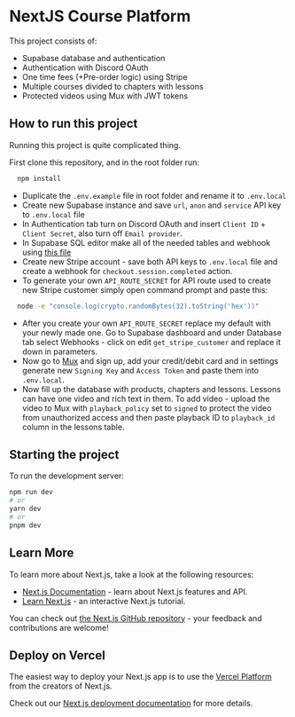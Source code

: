 # NextJS Course Platform

This project consists of:
- Supabase database and authentication
- Authentication with Discord OAuth
- One time fees (+Pre-order logic) using Stripe
- Multiple courses divided to chapters with lessons 
- Protected videos using Mux with JWT tokens

## How to run this project

Running this project is quite complicated thing. 

First clone this repository, and in the root folder run:

```bash
  npm install
```

- Duplicate the `.env.example` file in root folder and rename it to `.env.local`
- Create new Supabase instance and save `url`, `anon` and `service` API key to `.env.local` file
- In Authentication tab turn on Discord OAuth and insert `Client ID` + `Client Secret`, also turn off `Email provider`.
- In Supabase SQL editor make all of the needed tables and webhook using [this file](https://github.com/MartinTabz/nextjs-course-platform/blob/main/supabase-definition.txt)
- Create new Stripe account - save both API keys to `.env.local` file and create a webhook for `checkout.session.completed` action.
- To generate your own `API_ROUTE_SECRET` for API route used to create new Stripe customer simply open command prompt and paste this:
```bash
  node -e "console.log(crypto.randomBytes(32).toString('hex'))"
```
- After you create your own `API_ROUTE_SECRET` replace my default with your newly made one. Go to Supabase dashboard and under Database tab select Webhooks - click on edit `get_stripe_customer` and replace it down in parameters.
- Now go to [Mux](https://www.mux.com/) and sign up, add your credit/debit card and in settings generate new `Signing Key` and `Access Token` and paste them into `.env.local`.
- Now fill up the database with products, chapters and lessons. Lessons can have one video and rich text in them. To add video - upload the video to Mux with `playback_policy` set to `signed` to protect the video from unauthorized access and then paste playback ID to `playback_id` column in the lessons table. 



## Starting the project

To run the development server:

```bash
npm run dev
# or
yarn dev
# or
pnpm dev
```

## Learn More

To learn more about Next.js, take a look at the following resources:

- [Next.js Documentation](https://nextjs.org/docs) - learn about Next.js features and API.
- [Learn Next.js](https://nextjs.org/learn) - an interactive Next.js tutorial.

You can check out [the Next.js GitHub repository](https://github.com/vercel/next.js/) - your feedback and contributions are welcome!

## Deploy on Vercel

The easiest way to deploy your Next.js app is to use the [Vercel Platform](https://vercel.com/new?utm_medium=default-template&filter=next.js&utm_source=create-next-app&utm_campaign=create-next-app-readme) from the creators of Next.js.

Check out our [Next.js deployment documentation](https://nextjs.org/docs/deployment) for more details.
